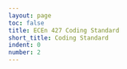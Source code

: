 ```yaml
---
layout: page
toc: false
title: ECEn 427 Coding Standard
short_title: Coding Standard
indent: 0
number: 2
---
```

